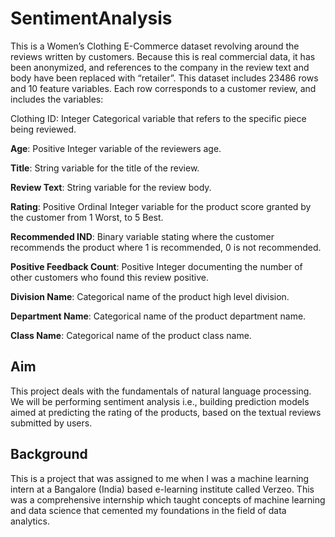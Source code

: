 # SentimentAnalysis


This is a Women’s Clothing E-Commerce dataset revolving around the reviews written by customers. Because this is real commercial data, it has been anonymized, and references to the company in the review text and body have been replaced with “retailer”. This dataset includes 23486 rows and 10 feature variables. Each row corresponds to a customer review, and includes the variables:

Clothing ID: Integer Categorical variable that refers to the specific piece being reviewed.

**Age**: Positive Integer variable of the reviewers age.    

**Title**: String variable for the title of the review.

**Review Text**: String variable for the review body.

**Rating**: Positive Ordinal Integer variable for the product score granted by the customer from 1 Worst, to 5 Best.

**Recommended IND**: Binary variable stating where the customer recommends the product where 1 is recommended, 0 is not recommended.

**Positive Feedback Count**: Positive Integer documenting the number of other customers who found this review positive.

**Division Name**: Categorical name of the product high level division.

**Department Name**: Categorical name of the product department name.

**Class Name**: Categorical name of the product class name.


## Aim
This project deals with the fundamentals of natural language processing. We will be performing sentiment analysis i.e., building prediction models aimed at predicting the rating of the products, based on the textual reviews submitted by users.

## Background
This is a project that was assigned to me when I was a machine learning intern at a Bangalore (India) based e-learning institute called Verzeo. This was a comprehensive internship which taught concepts of machine learning and data science that cemented my foundations in the field of data analytics.
